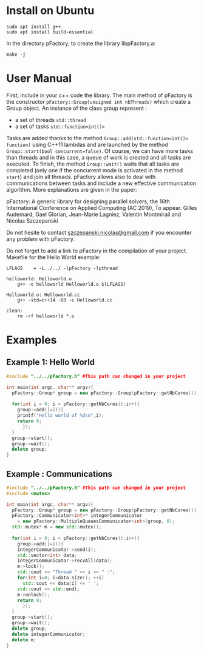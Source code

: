 # Install on Ubuntu

```console
sudo apt install g++
sudo apt install build-essential
```

In the directory pFactory, to create the library libpFactory.a:
```console
make -j 
```

# User Manual

First, include in your c++ code the library. The main method of pFactory is the constructor ```pFactory::Group(unsigned int nbThreads)``` which create a Group object. An instance of the class group represent :
  - a set of threads ```std::thread```
  - a set of tasks ```std::function<int()>```

Tasks are added thanks to the method ```Group::add(std::function<int()> function)``` using C++11 lambdas and are launched by the method ```Group::start(bool concurrent=false)```. Of course, we can have more tasks than threads and in this case, a queue of work is created and all tasks are executed. To finish, the method ```Group::wait()```  waits that all tasks are completed (only one if the concurrent mode is activated in the method ```start```) and join all threads. pFactory allows also to deal with communications between tasks and include a new effective communication algorithm. More explanations are given in the paper:

pFactory: A generic library for designing parallel solvers, the 16th International Conference on Applied Computing (AC 2019), To appear.
Gilles Audemard, Gael Glorian, Jean-Marie Lagniez, Valentin Montmirail and Nicolas Szczepanski

Do not hesite to contact szczepanski.nicolas@gmail.com if you encounter any problem with pFactory.

Do not forget to add a link to pFactory in the compilation of your project.
Makefile for the Hello World example:

```make
LFLAGS    = -L../../ -lpFactory -lpthread

helloworld: Helloworld.o
	g++ -o helloworld Helloworld.o $(LFLAGS)

Helloworld.o: Helloworld.cc
	g++ -std=c++14 -O3 -c Helloworld.cc 

clean:
	rm -rf helloworld *.o
```



# Examples

## Example 1: Hello World

```cpp
#include "../../pFactory.h" #This path can changed in your project

int main(int argc, char** argv){
  pFactory::Group* group = new pFactory::Group(pFactory::getNbCores());
  
  for(int i = 0; i < pFactory::getNbCores();i++){
    group->add([=](){
	printf("Hello world of %d\n",i);
	return 0;
      });
  }
  group->start();
  group->wait();
  delete group;
}
```


## Example : Communications

```cpp
#include "../../pFactory.h" #This path can changed in your project
#include <mutex>

int main(int argc, char** argv){
  pFactory::Group* group = new pFactory::Group(pFactory::getNbCores());
  pFactory::Communicator<int>* integerCommunicator
    = new pFactory::MultipleQueuesCommunicator<int>(group, 0);
  std::mutex* m = new std::mutex();
  
  for(int i = 0; i < pFactory::getNbCores();i++){
    group->add([=](){
	integerCommunicator->send(i);
	std::vector<int> data;
	integerCommunicator->recvAll(data);
	m->lock();
	std::cout << "Thread " << i << " :";	
	for(int i=0; i<data.size(); ++i)
	  std::cout << data[i] << ' ';
	std::cout << std::endl;
	m->unlock();
	return 0;
      });
  }
  group->start();
  group->wait();
  delete group;
  delete integerCommunicator;
  delete m;
}
```